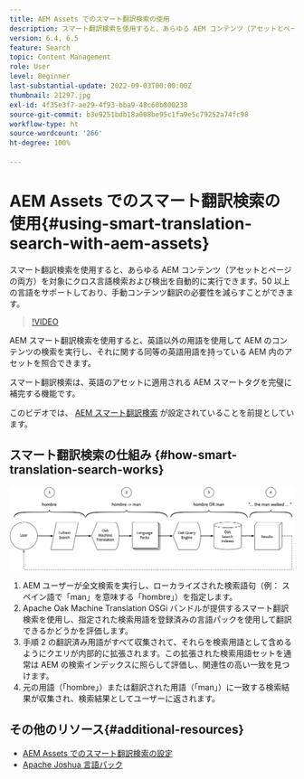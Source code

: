 ```yaml
---
title: AEM Assets でのスマート翻訳検索の使用
description: スマート翻訳検索を使用すると、あらゆる AEM コンテンツ（アセットとページの両方）を対象にクロス言語検索および検出を自動的に実行できます。50 以上の言語をサポートしており、手動コンテンツ翻訳の必要性を減らすことができます。
version: 6.4, 6.5
feature: Search
topic: Content Management
role: User
level: Beginner
last-substantial-update: 2022-09-03T00:00:00Z
thumbnail: 21297.jpg
exl-id: 4f35e3f7-ae29-4f93-bba9-48c60b800238
source-git-commit: b3e9251bdb18a008be95c1fa9e5c79252a74fc98
workflow-type: ht
source-wordcount: '266'
ht-degree: 100%

---
```


# AEM Assets でのスマート翻訳検索の使用{#using-smart-translation-search-with-aem-assets}

スマート翻訳検索を使用すると、あらゆる AEM コンテンツ（アセットとページの両方）を対象にクロス言語検索および検出を自動的に実行できます。50 以上の言語をサポートしており、手動コンテンツ翻訳の必要性を減らすことができます。

>[!VIDEO](https://video.tv.adobe.com/v/21297?quality=12&learn=on)

AEM スマート翻訳検索を使用すると、英語以外の用語を使用して AEM のコンテンツの検索を実行し、それに関する同等の英語用語を持っている AEM 内のアセットを照合できます。

スマート翻訳検索は、英語のアセットに適用される AEM スマートタグを完璧に補完する機能です。

このビデオでは、 [AEM スマート翻訳検索](smart-translation-search-technical-video-setup.md) が設定されていることを前提としています。

## スマート翻訳検索の仕組み {#how-smart-translation-search-works}

![スマート翻訳検索のフロー図](assets/smart-translation-search-flow.png)

1. AEM ユーザーが全文検索を実行し、ローカライズされた検索語句（例： スペイン語で「man」を意味する「hombre」）を指定します。
2. Apache Oak Machine Translation OSGi バンドルが提供するスマート翻訳検索を使用し、指定された検索用語を登録済みの言語パックを使用して翻訳できるかどうかを評価します。
3. 手順 2 の翻訳済み用語がすべて収集されて、それらを検索用語として含めるようにクエリが内部的に拡張されます。この拡張された検索用語セットを通常は AEM の検索インデックスに照らして評価し、関連性の高い一致を見つけます。
4. 元の用語（「hombre」）または翻訳された用語（「man」）に一致する検索結果が収集され、検索結果としてユーザーに返されます。

## その他のリソース{#additional-resources}

* [AEM Assets でのスマート翻訳検索の設定](smart-translation-search-technical-video-setup.md)
* [Apache Joshua 言語パック](https://cwiki.apache.org/confluence/display/JOSHUA/Language+Packs)
